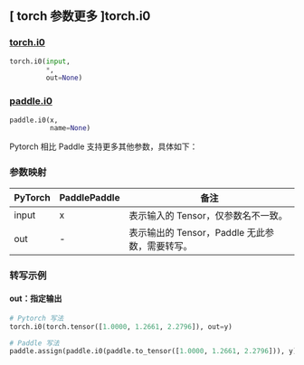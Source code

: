 ## [ torch 参数更多 ]torch.i0

### [torch.i0](https://pytorch.org/docs/2.0/special.html#torch.special.i0)

```python
torch.i0(input,
         *,
         out=None)
```

### [paddle.i0](https://www.paddlepaddle.org.cn/documentation/docs/zh/api/paddle/i0_cn.html)

```python
paddle.i0(x,
          name=None)
```

Pytorch 相比 Paddle 支持更多其他参数，具体如下：
### 参数映射
| PyTorch       | PaddlePaddle | 备注                                                   |
| ------------- | ------------ | ------------------------------------------------------ |
| input |  x  | 表示输入的 Tensor，仅参数名不一致。  |
|  out  |  -  | 表示输出的 Tensor，Paddle 无此参数，需要转写。    |


### 转写示例
#### out：指定输出
```python
# Pytorch 写法
torch.i0(torch.tensor([1.0000, 1.2661, 2.2796]), out=y)

# Paddle 写法
paddle.assign(paddle.i0(paddle.to_tensor([1.0000, 1.2661, 2.2796])), y)
```
